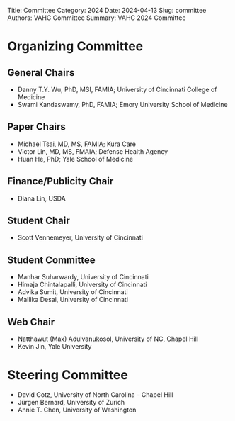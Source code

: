 Title: Committee
Category: 2024
Date: 2024-04-13
Slug: committee
Authors: VAHC Committee
Summary: VAHC 2024 Committee


Organizing Committee
====================

General Chairs
--------------

- Danny T.Y. Wu, PhD, MSI, FAMIA; University of Cincinnati College of Medicine
- Swami Kandaswamy, PhD, FAMIA; Emory University School of Medicine


Paper Chairs
------------

- Michael Tsai, MD, MS, FAMIA; Kura Care
- Victor Lin, MD, MS, FMAIA; Defense Health Agency
- Huan He, PhD; Yale School of Medicine

Finance/Publicity Chair
---------------

- Diana Lin, USDA 

<!--
Publication Chairs
-----------------

- Michael Tsai, KURA Care
- Victor Lin, Defense Health Agency 
-->

Student Chair
-------------

- Scott Vennemeyer, University of Cincinnati 


Student Committee
-----------------
- Manhar Suharwardy, University of Cincinnati
- Himaja Chintalapalli, University of Cincinnati
- Advika Sumit, University of Cincinnati
- Mallika Desai, University of Cincinnati


Web Chair
---------

- Natthawut	(Max) Adulvanukosol, University of NC, Chapel Hill
- Kevin Jin, Yale University


Steering Committee
==================

- David Gotz, University of North Carolina – Chapel Hill
- Jürgen Bernard, University of Zurich
- Annie T. Chen, University of Washington


<!--
International Program Committee
===============================

- Adriana Arcia, Columbia University School of Nursing
- Alessio Arleo, TU Wien
- Alexander Rind, St. Poelten University of Applied Sciences
- Barbora Kozlíková, Masaryk University
- BC Kwon, IBM Research
- Bernhard Preim, University of Magdeburg
- Brian Fisher, Simon Fraser
- David Borland, RENCI
- Eduard Gröller, Vienna University of Technology
- Fabio Kon, University of Sao Paulo
- Francisco Maria Calisto, IST - U. Lisboa
- Harry Hochheiser, University of Pittsburgh
- Huan He, Yale University
- Ignacio Perez Messina, Vienna University of Technology
- Jan Byška, University of Bergen
- Jeremy Warner, Vanderbilt University
- Jörn Kohlhammer, Fraunhofer IGD
- Kai Lawonn, University of Jena
- Kendall Ho, University of British Columbia
- Kresimir Matkovic, VRVis
- Max Sondag, University of Cologne
- Meghan Turchioe, Weill Cornell Medicine
- Ming Huang, Mayo Clinic
- Nikolaus Piccolotto, Vienna University of Technology
- Nils Gehlenborg, Harvard Medical School
- Paul Rosenthal, University of Rostock
- Renata Georgia Raidou, Vienna University of Technology
- Robert Laramee, University of Nottingham
- Roy Ruddle, University of Leeds
- Silvia Miksch, TU Wien
- Timo Ropinski, Ulm University
- Tobias, Schreck
- Velitchko Filipov, Vienna University of Technology
- Victor Schetinger, Vienna University of Technology
- Yiran Li, University of California, Davis
-->